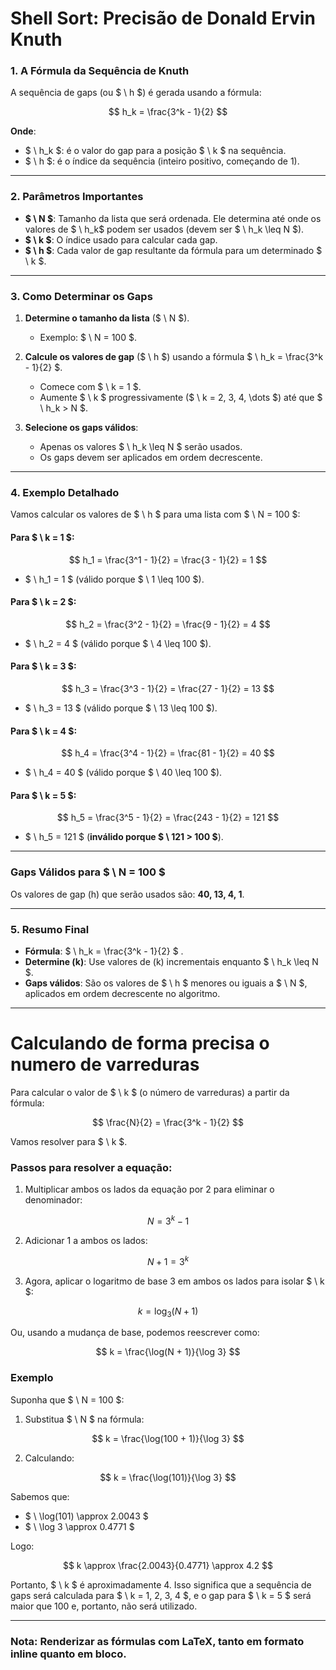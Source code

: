 # Shell Sort: Precisão de Donald Ervin Knuth 

### 1. A Fórmula da Sequência de Knuth

A sequência de gaps (ou $ \ h $) é gerada usando a fórmula:

$$ 
h_k = \frac{3^k - 1}{2} 
$$

**Onde**:
- $ \ h_k $: é o valor do gap para a posição $ \ k $ na sequência.
- $ \ h $: é o índice da sequência (inteiro positivo, começando de 1).

---

### 2. Parâmetros Importantes

- **$ \ N $**: Tamanho da lista que será ordenada. Ele determina até onde os valores de $ \ h_k$ podem ser usados (devem ser $ \ h_k \leq N $).
- **$ \ k $**: O índice usado para calcular cada gap.
- **$ \ h $**: Cada valor de gap resultante da fórmula para um determinado $ \ k $.

---

### 3. Como Determinar os Gaps

1. **Determine o tamanho da lista** ($ \ N $).
   - Exemplo: $ \ N = 100 $.

2. **Calcule os valores de gap** ($ \ h $) usando a fórmula $ \ h_k = \frac{3^k - 1}{2} $.
   - Comece com $ \ k = 1 $.
   - Aumente $ \ k $ progressivamente ($ \ k = 2, 3, 4, \dots $) até que $ \ h_k > N $.

3. **Selecione os gaps válidos**:
   - Apenas os valores $ \ h_k \leq N $ serão usados.
   - Os gaps devem ser aplicados em ordem decrescente.

---

### 4. Exemplo Detalhado

Vamos calcular os valores de $ \ h $ para uma lista com $ \ N = 100 $:

#### Para $ \ k = 1 $:
$$ 
h_1 = \frac{3^1 - 1}{2} = \frac{3 - 1}{2} = 1 
$$
- $ \ h_1 = 1 $ (válido porque $ \ 1 \leq 100 $).

#### Para $ \ k = 2 $:
$$ 
h_2 = \frac{3^2 - 1}{2} = \frac{9 - 1}{2} = 4 
$$
- $ \ h_2 = 4 $ (válido porque $ \ 4 \leq 100 $).

#### Para $ \ k = 3 $:
$$ 
h_3 = \frac{3^3 - 1}{2} = \frac{27 - 1}{2} = 13 
$$
- $ \ h_3 = 13 $ (válido porque $ \ 13 \leq 100 $).

#### Para $ \ k = 4 $:
$$ 
h_4 = \frac{3^4 - 1}{2} = \frac{81 - 1}{2} = 40 
$$
- $ \ h_4 = 40 $ (válido porque $ \ 40 \leq 100 $).

#### Para $ \ k = 5 $:
$$ 
h_5 = \frac{3^5 - 1}{2} = \frac{243 - 1}{2} = 121 
$$
- $ \ h_5 = 121 $ (**inválido porque $ \ 121 > 100 $**).

---

### Gaps Válidos para $ \ N = 100 $

Os valores de gap (h) que serão usados são: **40, 13, 4, 1**.

---

### 5. Resumo Final

- **Fórmula**: $ \ h_k = \frac{3^k - 1}{2} $ .
- **Determine (k)**: Use valores de (k) incrementais enquanto $ \ h_k \leq N $.
- **Gaps válidos**: São os valores de $ \ h $ menores ou iguais a $ \ N $, aplicados em ordem decrescente no algoritmo. 

---

# Calculando de forma precisa o numero de varreduras 

Para calcular o valor de $ \ k $ (o número de varreduras) a partir da fórmula:

$$
\frac{N}{2} = \frac{3^k - 1}{2}
$$

Vamos resolver para $ \ k $.

### Passos para resolver a equação:

1. Multiplicar ambos os lados da equação por 2 para eliminar o denominador:

$$
N = 3^k - 1
$$

2. Adicionar 1 a ambos os lados:

$$
N + 1 = 3^k
$$

3. Agora, aplicar o logaritmo de base 3 em ambos os lados para isolar $ \ k $:

$$
k = \log_3(N + 1)
$$

Ou, usando a mudança de base, podemos reescrever como:

$$
k = \frac{\log(N + 1)}{\log 3}
$$

### Exemplo

Suponha que $ \ N = 100 $:

1. Substitua $ \ N $ na fórmula:

$$
k = \frac{\log(100 + 1)}{\log 3}
$$

2. Calculando:

$$
k = \frac{\log(101)}{\log 3}
$$

Sabemos que:

- $ \ \log(101) \approx 2.0043 $
- $ \ \log 3 \approx 0.4771 $

Logo:

$$
k \approx \frac{2.0043}{0.4771} \approx 4.2
$$

Portanto, $ \ k $ é aproximadamente 4. Isso significa que a sequência de gaps será calculada para $ \ k = 1, 2, 3, 4 $, e o gap para $ \ k = 5 $ será maior que 100 e, portanto, não será utilizado.
 
---



### **Nota**: Renderizar as fórmulas com LaTeX, tanto em formato inline quanto em bloco.

<!--
$$ 
\frac{3^3 - 1}{2} 
$$


$ \frac{3^3 - 1}{2} $
-->
